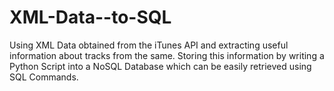 # XML-Data--to-SQL
Using XML Data obtained from the iTunes API and extracting useful information about tracks from the same. Storing this information by writing a Python Script into a NoSQL Database which can be easily retrieved using SQL Commands.
